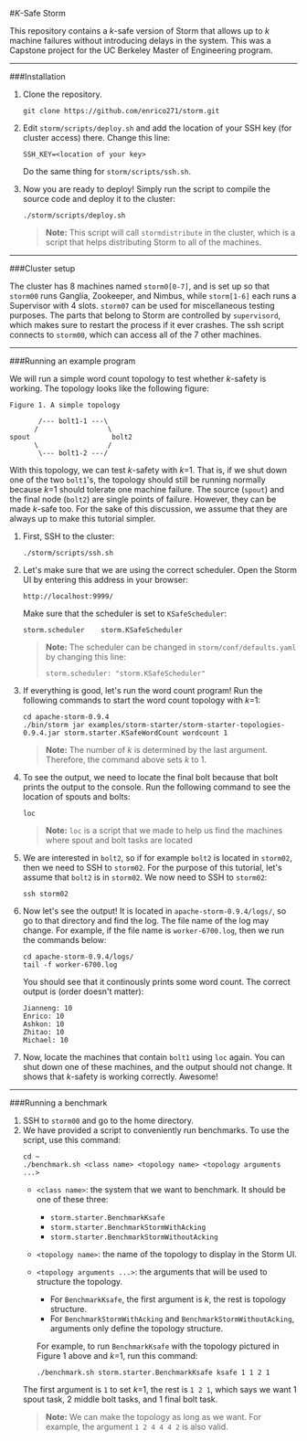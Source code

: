 #*K*-Safe Storm

This repository contains a *k*-safe version of Storm that allows up to *k* machine failures without introducing delays in the system. This was a Capstone project for the UC Berkeley Master of Engineering program.

----------

###Installation

1. Clone the repository.
    ```
    git clone https://github.com/enrico271/storm.git
    ```

2. Edit `storm/scripts/deploy.sh` and add the location of your SSH key (for cluster access) there. Change this line:
    ```
    SSH_KEY=<location of your key>
    ```

    Do the same thing for `storm/scripts/ssh.sh`.

3. Now you are ready to deploy! Simply run the script to compile the source code and deploy it to the cluster:
    ```
    ./storm/scripts/deploy.sh
    ```

    > **Note:**
    > This script will call `stormdistribute` in the cluster, which is a script that helps distributing Storm to all of the machines.


----------

###Cluster setup

The cluster has 8 machines named `storm0[0-7]`, and is set up so that `storm00` runs Ganglia, Zookeeper, and Nimbus, while `storm[1-6]` each runs a Supervisor with 4 slots. `storm07` can be used for miscellaneous testing purposes. The parts that belong to Storm are controlled by `supervisord`, which makes sure to restart the process if it ever crashes. The ssh script connects to `storm00`, which can access all of the 7 other machines.

----------

###Running an example program

We will run a simple word count topology to test whether *k*-safety is working. The topology looks like the following figure:
```
Figure 1. A simple topology

       /--- bolt1-1 ---\
      /                 \
spout                    bolt2
      \                 /
       \--- bolt1-2 ---/
```
With this topology, we can test *k*-safety with *k*=1. That is, if we shut down one of the two `bolt1`'s, the topology should still be running normally because *k*=1 should tolerate one machine failure. The source (`spout`) and the final node (`bolt2`) are single points of failure. However, they can be made *k*-safe too. For the sake of this discussion, we assume that they are always up to make this tutorial simpler.

1. First, SSH to the cluster:
    ```
    ./storm/scripts/ssh.sh
    ```

2. Let's make sure that we are using the correct scheduler. Open the Storm UI by entering this address in your browser:
    ```
    http://localhost:9999/
    ```

    Make sure that the scheduler is set to `KSafeScheduler`:
    ```
    storm.scheduler    storm.KSafeScheduler
    ```

    > **Note:**
    > The scheduler can be changed in `storm/conf/defaults.yaml` by changing this line:
    > ```
    > storm.scheduler: "storm.KSafeScheduler"
    > ``` 

3. If everything is good, let's run the word count program! Run the following commands to start the word count topology with *k*=1:
    ```
    cd apache-storm-0.9.4
    ./bin/storm jar examples/storm-starter/storm-starter-topologies-0.9.4.jar storm.starter.KSafeWordCount wordcount 1
    ```
    > **Note:**
    > The number of *k* is determined by the last argument. Therefore, the command above sets *k* to 1.

4. To see the output, we need to locate the final bolt because that bolt prints the output to the console. Run the following command to see the location of spouts and bolts:
    ```
    loc
    ```
    > **Note:**
    > `loc` is a script that we made to help us find the machines where spout and bolt tasks are located

5. We are interested in `bolt2`, so if for example `bolt2` is located in `storm02`, then we need to SSH to `storm02`. For the purpose of this tutorial, let's assume that `bolt2` is in `storm02`. We now need to SSH to `storm02`:
    ```
    ssh storm02
    ```

6. Now let's see the output! It is located in `apache-storm-0.9.4/logs/`, so go to that directory and find the log. The file name of the log may change. For example, if the file name is `worker-6700.log`, then we run the commands below:
    ```
    cd apache-storm-0.9.4/logs/
    tail -f worker-6700.log
    ```

    You should see that it continously prints some word count. The correct output is (order doesn't matter):
    ```
    Jianneng: 10
    Enrico: 10
    Ashkon: 10
    Zhitao: 10
    Michael: 10
    ```

7. Now, locate the machines that contain `bolt1` using `loc` again. You can shut down one of these machines, and the output should not change. It shows that *k*-safety is working correctly. Awesome!


----------

###Running a benchmark

1. SSH to `storm00` and go to the home directory.
2. We have provided a script to conveniently run benchmarks. To use the script, use this command:
    ```
    cd ~
    ./benchmark.sh <class name> <topology name> <topology arguments ...>
    ```
    - `<class name>`: the system that we want to benchmark. It should be one of these three:
        - `storm.starter.BenchmarkKsafe`
        - `storm.starter.BenchmarkStormWithAcking`
        - `storm.starter.BenchmarkStormWithoutAcking`
    
    - `<topology name>`: the name of the topology to display in the Storm UI.
    - `<topology arguments ...>`: the arguments that will be used to structure the topology.
        - For `BenchmarkKsafe`, the first argument is *k*, the rest is topology structure.
        - For `BenchmarkStormWithAcking` and `BenchmarkStormWithoutAcking`, arguments only define the topology structure.

        For example, to run `BenchmarkKsafe` with the topology pictured in Figure 1 above and *k*=1, run this command:
        ```
        ./benchmark.sh storm.starter.BenchmarkKsafe ksafe 1 1 2 1
        ```
    The first argument is `1` to set *k*=1, the rest is `1 2 1`, which says we want 1 spout task, 2 middle bolt tasks, and 1 final bolt task.
    > **Note:**
    > We can make the topology as long as we want. For example, the argument `1 2 4 4 4 2` is also valid.

